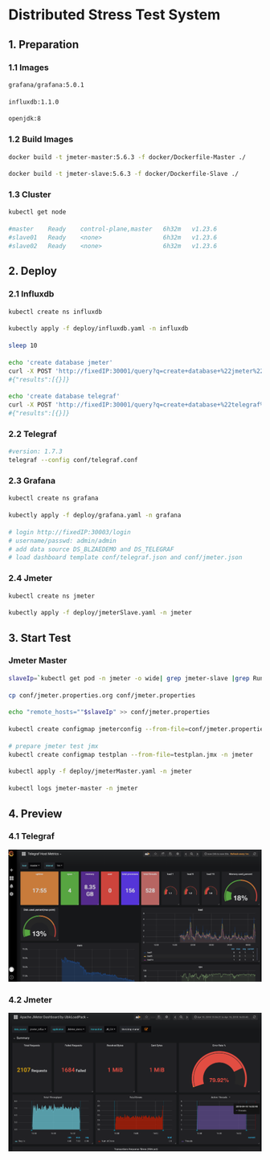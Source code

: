 # Distributed Stress Test System

## 1. Preparation

### 1.1 Images
```sh
grafana/grafana:5.0.1

influxdb:1.1.0

openjdk:8
```
### 1.2 Build Images
```sh
docker build -t jmeter-master:5.6.3 -f docker/Dockerfile-Master ./

docker build -t jmeter-slave:5.6.3 -f docker/Dockerfile-Slave ./
```
### 1.3 Cluster
```sh
kubectl get node

#master    Ready    control-plane,master   6h32m   v1.23.6
#slave01   Ready    <none>                 6h32m   v1.23.6
#slave02   Ready    <none>                 6h32m   v1.23.6
```


## 2. Deploy

### 2.1 Influxdb
```sh
kubectl create ns influxdb

kubectly apply -f deploy/influxdb.yaml -n influxdb

sleep 10

echo 'create database jmeter'
curl -X POST 'http://fixedIP:30001/query?q=create+database+%22jmeter%22&db=_internal'
#{"results":[{}]}

echo 'create database telegraf'
curl -X POST 'http://fixedIP:30001/query?q=create+database+%22telegraf%22&db=_internal'
#{"results":[{}]}
```
### 2.2 Telegraf
```sh
#version: 1.7.3
telegraf --config conf/telegraf.conf
```
### 2.3 Grafana
```sh
kubectl create ns grafana

kubectly apply -f deploy/grafana.yaml -n grafana

# login http://fixedIP:30003/login
# username/passwd: admin/admin
# add data source DS_BLZAEDEMO and DS_TELEGRAF
# load dashboard template conf/telegraf.json and conf/jmeter.json
```
### 2.4 Jmeter
```sh
kubectl create ns jmeter

kubectly apply -f deploy/jmeterSlave.yaml -n jmeter
```


## 3. Start Test

### Jmeter Master
```sh
slaveIp=`kubectl get pod -n jmeter -o wide| grep jmeter-slave |grep Running| awk -F' ' '{printf $6","}'| awk '{print substr($1,0,length-1)}'`

cp conf/jmeter.properties.org conf/jmeter.properties

echo "remote_hosts=""$slaveIp" >> conf/jmeter.properties

kubectl create configmap jmeterconfig --from-file=conf/jmeter.properties -n jmeter

# prepare jmeter test jmx
kubectl create configmap testplan --from-file=testplan.jmx -n jmeter

kubectl apply -f deploy/jmeterMaster.yaml -n jmeter

kubectl logs jmeter-master -n jmeter
```


## 4. Preview

### 4.1 Telegraf
![Telegraf](preview/telegraf.png "telegraf")

### 4.2 Jmeter
![Jmeter](preview/jmeter.png "jmeter")




